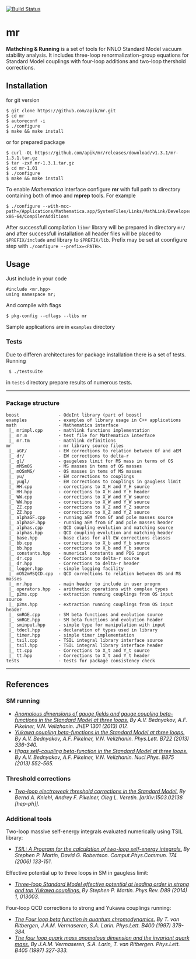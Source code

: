 [![Build Status](https://travis-ci.org/apik/mr.svg)](https://travis-ci.org/apik/mr)

mr
==

**Mathching &amp; Running** is a set of tools for NNLO Standard Model
vacuum stability analysis. It includes three-loop
renormalization-group equations for Standard Model couplings with
four-loop additions and two-loop thershold corrections.


## Installation

for git version

    $ git clone https://github.com/apik/mr.git
    $ cd mr
    $ autoreconf -i
    $ ./configure
    $ make && make install

or for prepared package

    $ curl -OL https://github.com/apik/mr/releases/download/v1.3.1/mr-1.3.1.tar.gz
    $ tar -zxf mr-1.3.1.tar.gz
    $ cd mr-1.01
    $ ./configure
    $ make && make install

To enable *Mathematica* interface configure **mr** with full path to
    directory containing both of **mcc** and **mprep** tools. For example 

    $ ./configure --with-mcc-path=/Applications/Mathematica.app/SystemFiles/Links/MathLink/DeveloperKit/MacOSX-x86-64/CompilerAdditions

After successfull compilation `libmr` library will be prepared in directory `mr/` and after successfull installation all header files will be placed to `$PREFIX/include` and library to `$PREFIX/lib`. Prefix may be set at coonfigure step with `./configure --prefix=<PATH>`.

## Usage

Just include in your code

    #include <mr.hpp>
    using namespace mr;

And compile with flags

    $ pkg-config --cflags --libs mr

Sample applications are in `examples` directory


### Tests

Due to differen architectures for package installation there is a set
of tests. Running

     $ ./testsuite

in `tests` directory prepare results of numerous tests.

* * * * *
### Package structure
```
boost               - OdeInt library (part of boost)
examples            - examples of library usage in C++ applications
math                - Mathematica interface
 |_ mrimpl.cpp      - mathlink functions implementation
 |_ mr.m            - test file for Mathematica interface
 |_ mr.tm           - mathlink definitions
mr                  - mr library source files
 |_ aGF/            - EW corrections to relation between Gf and aEM
 |_ dr/             - EW corrections to delta-r
 |_ gl/             - gaugeless limit for MS mass in terms of OS 
 |_ mMSmOS          - MS masses in tems of OS masses
 |_ mOSmMS/         - OS masses in tems of MS masses
 |_ yu/             - EW corrections to couplings
 |_ yugl/           - EW corrections to couplings in gaugless limit
 |_ HH.cpp          - corrections to X_H and Y_H source
 |_ HH.hpp          - corrections to X_H and Y_H header
 |_ WW.cpp          - corrections to X_W and Y_W source
 |_ WW.hpp          - corrections to X_W and Y_W source
 |_ ZZ.cpp          - corrections to X_Z and Y_Z source
 |_ ZZ.hpp          - corrections to X_Z and Y_Z source
 |_ alphaGF.cpp     - running aEM from Gf and pole masses source 
 |_ alphaGF.hpp     - running aEM from Gf and pole masses header
 |_ alphas.cpp      - QCD coupling evolution and matching source 
 |_ alphas.hpp      - QCD coupling evolution and matching header
 |_ base.hpp        - base class for all EW corrections classes
 |_ bb.cpp          - corrections to X_b and Y_b source
 |_ bb.hpp          - corrections to X_b and Y_b source
 |_ constants.hpp   - numerical constants and PDG input
 |_ dr.cpp          - Corrections to delta-r source
 |_ dr.hpp          - Corrections to delta-r header
 |_ logger.hpp      - simple logging facility
 |_ mOS2mMSQCD.cpp  - QCD corrections to relation between OS and MS masses
 |_ mr.hpp          - main header to include in user progrm
 |_ operators.hpp   - arithmetic operations with complex types
 |_ p2ms.cpp        - extraction running couplings from OS input source
 |_ p2ms.hpp        - extraction running couplings from OS input header
 |_ smRGE.cpp       - SM beta functions and evolution source
 |_ smRGE.hpp       - SM beta functions and evolution header
 |_ sminput.hpp     - simple type for manipulation with input
 |_ tdecl.hpp       - declaration of types used in library
 |_ timer.hpp       - simple timer implementation
 |_ tsil.cpp        - TSIL integral library interface source
 |_ tsil.hpp        - TSIL integral library interface header
 |_ tt.cpp          - Corrections to X_t and Y_t source
 |_ tt.hpp          - Corrections to X_t and Y_t header
tests               - tests for package consistency check
```

* * * * *
## References

### SM running

*  *[Anomalous dimensions of gauge fields and gauge coupling
beta-functions in the Standard Model at three loops.](http://inspirehep.net/record/1193366)
By A.V. Bednyakov, A.F. Pikelner, V.N. Velizhanin.
JHEP 1301 (2013) 017.*
*  *[Yukawa coupling beta-functions in the Standard Model at three
loops.](http://inspirehep.net/record/1208862)
By A.V. Bednyakov, A.F. Pikelner, V.N. Velizhanin.
Phys.Lett. B722 (2013) 336-340.*
*  *[Higgs self-coupling beta-function in the Standard Model at three
loops.](http://inspirehep.net/record/1224266)
By A.V. Bednyakov, A.F. Pikelner, V.N. Velizhanin.
Nucl.Phys. B875 (2013) 552-565.*

### Threshold corrections
*  *[Two-loop electroweak threshold corrections in the Standard Model.](http://inspirehep.net/record/1351233)
By Bernd A. Kniehl, Andrey F. Pikelner, Oleg L. Veretin.
[arXiv:1503.02138 [hep-ph]].*

### Additional tools 

Two-loop massive self-energy integrals evaluated numerically using TSIL
library:

* *[TSIL: A Program for the calculation of two-loop self-energy
integrals.](http://inspirehep.net/record/675010)
By Stephen P. Martin, David G. Robertson.
Comput.Phys.Commun. 174 (2006) 133-151.*

Effective potential up to three loops in SM in gaugless limit:

*  *[Three-loop Standard Model effective potential at leading order in
strong and top Yukawa couplings.](http://inspirehep.net/record/1262358)
By Stephen P. Martin.
Phys.Rev. D89 (2014) 1, 013003.*

Four-loop QCD corrections to strong and Yukawa couplings running:

*  *[The Four loop beta function in quantum chromodynamics.](http://inspirehep.net/record/439866)
By T. van Ritbergen, J.A.M. Vermaseren, S.A. Larin.
Phys.Lett. B400 (1997) 379-384.*
*   *[The four loop quark mass anomalous dimension and the invariant
quark mass.](http://inspirehep.net/record/441078)
By J.A.M. Vermaseren, S.A. Larin, T. van Ritbergen.
Phys.Lett. B405 (1997) 327-333.*
